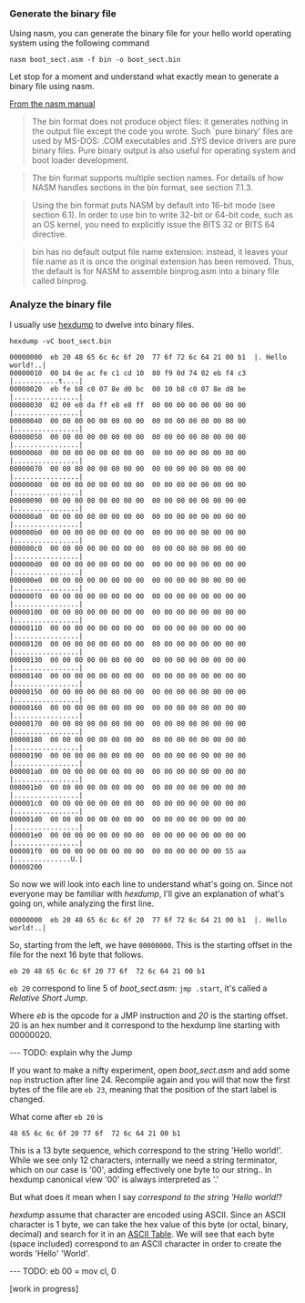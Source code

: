 ### Generate the binary file
Using nasm, you can generate the binary file for your hello world operating system
using the following command

	nasm boot_sect.asm -f bin -o boot_sect.bin

Let stop for a moment and understand what exactly mean to generate a binary
file using nasm.

[From the nasm manual](http://www.nasm.us/doc/nasmdoc7.html)

>The bin format does not produce object files: it generates nothing in the output file except the code you wrote. Such `pure binary' files are used by MS-DOS: .COM executables and .SYS device drivers are pure binary files. Pure binary output is also useful for operating system and boot loader development.

>The bin format supports multiple section names. For details of how NASM handles sections in the bin format, see section 7.1.3.

>Using the bin format puts NASM by default into 16-bit mode (see section 6.1). In order to use bin to write 32-bit or 64-bit code, such as an OS kernel, you need to explicitly issue the BITS 32 or BITS 64 directive.

>bin has no default output file name extension: instead, it leaves your file name as it is once the original extension has been removed. Thus, the default is for NASM to assemble binprog.asm into a binary file called binprog.

### Analyze the binary file

I usually use [hexdump](http://mylinuxbook.com/hexdump/) to dwelve into binary files.

    hexdump -vC boot_sect.bin 

    00000000  eb 20 48 65 6c 6c 6f 20  77 6f 72 6c 64 21 00 b1  |. Hello world!..|
    00000010  00 b4 0e ac fe c1 cd 10  80 f9 0d 74 02 eb f4 c3  |...........t....|
    00000020  eb fe b8 c0 07 8e d0 bc  00 10 b8 c0 07 8e d8 be  |................|
    00000030  02 00 e8 da ff e8 e8 ff  00 00 00 00 00 00 00 00  |................|
    00000040  00 00 00 00 00 00 00 00  00 00 00 00 00 00 00 00  |................|
    00000050  00 00 00 00 00 00 00 00  00 00 00 00 00 00 00 00  |................|
    00000060  00 00 00 00 00 00 00 00  00 00 00 00 00 00 00 00  |................|
    00000070  00 00 00 00 00 00 00 00  00 00 00 00 00 00 00 00  |................|
    00000080  00 00 00 00 00 00 00 00  00 00 00 00 00 00 00 00  |................|
    00000090  00 00 00 00 00 00 00 00  00 00 00 00 00 00 00 00  |................|
    000000a0  00 00 00 00 00 00 00 00  00 00 00 00 00 00 00 00  |................|
    000000b0  00 00 00 00 00 00 00 00  00 00 00 00 00 00 00 00  |................|
    000000c0  00 00 00 00 00 00 00 00  00 00 00 00 00 00 00 00  |................|
    000000d0  00 00 00 00 00 00 00 00  00 00 00 00 00 00 00 00  |................|
    000000e0  00 00 00 00 00 00 00 00  00 00 00 00 00 00 00 00  |................|
    000000f0  00 00 00 00 00 00 00 00  00 00 00 00 00 00 00 00  |................|
    00000100  00 00 00 00 00 00 00 00  00 00 00 00 00 00 00 00  |................|
    00000110  00 00 00 00 00 00 00 00  00 00 00 00 00 00 00 00  |................|
    00000120  00 00 00 00 00 00 00 00  00 00 00 00 00 00 00 00  |................|
    00000130  00 00 00 00 00 00 00 00  00 00 00 00 00 00 00 00  |................|
    00000140  00 00 00 00 00 00 00 00  00 00 00 00 00 00 00 00  |................|
    00000150  00 00 00 00 00 00 00 00  00 00 00 00 00 00 00 00  |................|
    00000160  00 00 00 00 00 00 00 00  00 00 00 00 00 00 00 00  |................|
    00000170  00 00 00 00 00 00 00 00  00 00 00 00 00 00 00 00  |................|
    00000180  00 00 00 00 00 00 00 00  00 00 00 00 00 00 00 00  |................|
    00000190  00 00 00 00 00 00 00 00  00 00 00 00 00 00 00 00  |................|
    000001a0  00 00 00 00 00 00 00 00  00 00 00 00 00 00 00 00  |................|
    000001b0  00 00 00 00 00 00 00 00  00 00 00 00 00 00 00 00  |................|
    000001c0  00 00 00 00 00 00 00 00  00 00 00 00 00 00 00 00  |................|
    000001d0  00 00 00 00 00 00 00 00  00 00 00 00 00 00 00 00  |................|
    000001e0  00 00 00 00 00 00 00 00  00 00 00 00 00 00 00 00  |................|
    000001f0  00 00 00 00 00 00 00 00  00 00 00 00 00 00 55 aa  |..............U.|
    00000200


So now we will look into each line to understand what's going on.
Since not everyone may be familiar with *hexdump*, I'll give an explanation of what's going
on, while analyzing the first line.

    00000000  eb 20 48 65 6c 6c 6f 20  77 6f 72 6c 64 21 00 b1  |. Hello world!..|

So, starting from the left, we have `00000000`.
This is the starting offset in the file for the next 16 byte that follows.

    eb 20 48 65 6c 6c 6f 20 77 6f  72 6c 64 21 00 b1

`eb 20` correspond to line 5 of *boot_sect.asm*: `jmp .start`, it's called a *Relative Short Jump*.

Where *eb* is the opcode for a JMP instruction and *20* is the starting offset.
20 is an hex number and it correspond to the hexdump line starting with 00000020.

--- TODO: explain why the Jump

If you want to make a nifty experiment, open *boot_sect.asm* and add some `nop` instruction after line 24.
Recompile again and you will that now the first bytes of the file are `eb 23`, meaning that the position
of the start label is changed.

What come after `eb 20` is 

    48 65 6c 6c 6f 20 77 6f  72 6c 64 21 00 b1

This is a 13 byte sequence, which correspond to the string 'Hello world!'. While we see
only 12 characters, internally we need a string terminator, which on our case is '00', adding effectively one byte 
to our string..
In hexdump canonical view '00' is always interpreted as '.'

But what does it mean when I say *correspond to the string 'Hello world!*?

*hexdump* assume that character are encoded using ASCII. Since an ASCII character is 1 byte,
we can take the hex value of this byte (or octal, binary, decimal) and search for it in an 
[ASCII Table](http://web.cs.mun.ca/~michael/c/ascii-table.html).
We will see that each byte (space included) correspond to an ASCII character in order to 
create the words 'Hello' 'World'.

--- TODO: eb 00 = mov cl, 0

[work in progress]
